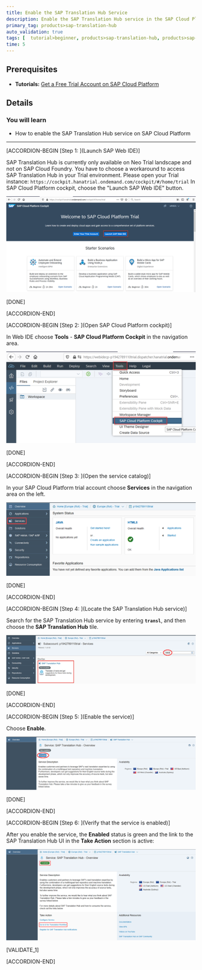 ```yaml
---
title: Enable the SAP Translation Hub Service
description: Enable the SAP Translation Hub service in the SAP Cloud Platform cockpit.
primary_tag: products>sap-translation-hub
auto_validation: true
tags: [  tutorial>beginner, products>sap-translation-hub, products>sap-cloud-platform ]
time: 5
---
```


## Prerequisites  
 - **Tutorials:** [Get a Free Trial Account on SAP Cloud Platform](hcp-create-trial-account)

## Details
### You will learn  
  - How to enable the SAP Translation Hub service on SAP Cloud Platform


---
[ACCORDION-BEGIN [Step 1: ](Launch SAP Web IDE)]

SAP Translation Hub is currently only available on Neo Trial landscape and not on SAP Cloud Foundry. You have to choose a workaround to access SAP Translation Hub in your Trial environment. Please open your Trial instance: `https://cockpit.hanatrial.ondemand.com/cockpit/#/home/trial`
In SAP Cloud Platform cockpit, choose the "Launch SAP Web IDE" button.

![Access trial account in Neo environment](sth-open-scp-cockpit.png)

[DONE]

[ACCORDION-END]

[ACCORDION-BEGIN [Step 2: ](Open SAP Cloud Platform cockpit)]

In Web IDE choose **Tools** - **SAP Cloud Platform Cockpit** in the navigation area.

![Open cockpit](sth-webide-open-cockpit.png)

[DONE]

[ACCORDION-END]

[ACCORDION-BEGIN [Step 3: ](Open the service catalog)]

In your SAP Cloud Platform trial account choose **Services** in the navigation area on the left.

![Open service catalog](sth-open-services.png)

[DONE]

[ACCORDION-END]

[ACCORDION-BEGIN [Step 4: ](Locate the SAP Translation Hub service)]

Search for the SAP Translation Hub service by entering **`transl`**, and then choose the **SAP Translation Hub** tile.

![Find Translation Hub service](sth-search-tran.png)

[DONE]

[ACCORDION-END]

[ACCORDION-BEGIN [Step 5: ](Enable the service)]

Choose **Enable**.

![Choose enable](sth-enable-service.png)

[DONE]

[ACCORDION-END]

[ACCORDION-BEGIN [Step 6: ](Verify that the service is enabled)]

After you enable the service, the **Enabled** status is green and the link to the SAP Translation Hub UI in the **Take Action** section is active:

![Verify enabled state](sth-enable-service-confirm.png)

[VALIDATE_1]

[ACCORDION-END]
